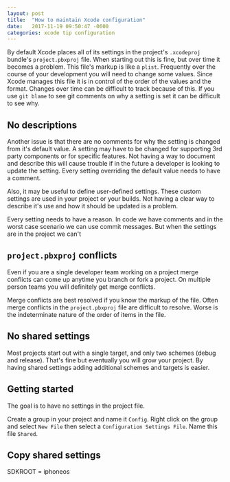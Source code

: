 ```yaml
---
layout: post
title:  "How to maintain Xcode configuration"
date:   2017-11-19 09:50:47 -0600
categories: xcode tip configuration
---
```

By default Xcode places all of its settings in the project's `.xcodeproj` bundle's `project.pbxproj` file. When starting out this is fine, but over time it becomes a problem. This file's markup is like a `plist`. Frequently over the course of your development you will need to change some values. Since Xcode manages this file it is in control of the order of the values and the format. Changes over time can be difficult to track because of this. If you use `git blame` to see git comments on why a setting is set it can be difficult to see why.

No descriptions
---------------

Another issue is that there are no comments for why the setting is changed from it's default value. A setting may have to be changed for supporting 3rd party components or for specific features. Not having a way to document and describe this will cause trouble if in the future a developer is looking to update the setting. Every setting overriding the default value needs to have a comment.

Also, it may be useful to define user-defined settings. These custom settings are used in your project or your builds. Not having a clear way to describe it's use and how it should be updated is a problem.

Every setting needs to have a reason. In code we have comments and in the worst case scenario we can use commit messages. But when the settings are in the project we can't 

`project.pbxproj` conflicts
---------------------------

Even if you are a single developer team working on a project merge conflicts can come up anytime you branch or fork a project. On multiple person teams you will definitely get merge conflicts. 

Merge conflicts are best resolved if you know the markup of the file. Often merge conflicts in the `project.pbxproj` file are difficult to resolve. Worse is the indeterminate nature of the order of items in the file.

No shared settings
------------------

Most projects start out with a single target, and only two schemes (debug and release). That's fine but eventually you will grow your project. By having shared settings adding additional schemes and targets is easier. 

Getting started
---------------

The goal is to have no settings in the project file. 

Create a group in your project and name it `Config`. Right click on the group and select `New File` then select a `Configuration Settings File`. Name this file `Shared`. 

Copy shared settings
--------------------

SDKROOT = iphoneos

